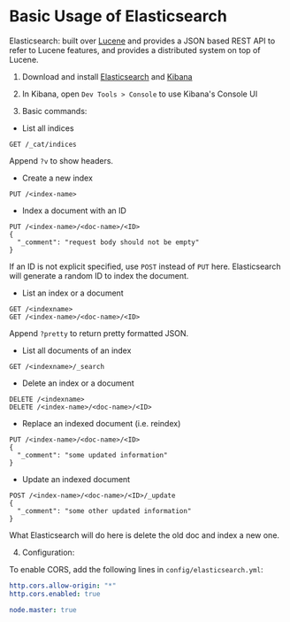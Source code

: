 # Basic Usage of Elasticsearch

Elasticsearch: built over [Lucene](https://lucene.apache.org/core/) and provides a JSON based REST API to refer to Lucene features, and provides a distributed system on top of Lucene.

1. Download and install [Elasticsearch](https://www.elastic.co/downloads/elasticsearch) and [Kibana](https://www.elastic.co/jp/downloads/kibana)

2. In Kibana, open `Dev Tools > Console` to use Kibana's Console UI

3. Basic commands:

* List all indices

```console
GET /_cat/indices
```

Append `?v` to show headers.

* Create a new index

```console
PUT /<index-name>
```

* Index a document with an ID

```console
PUT /<index-name>/<doc-name>/<ID>
{
  "_comment": "request body should not be empty"
}
```

If an ID is not explicit specified, use `POST` instead of `PUT` here. Elasticsearch will generate a random ID to index the document.

* List an index or a document

```console
GET /<indexname>
GET /<index-name>/<doc-name>/<ID>
```

Append `?pretty` to return pretty formatted JSON.

* List all documents of an index

```console
GET /<indexname>/_search
```

* Delete an index or a document

```console
DELETE /<indexname>
DELETE /<index-name>/<doc-name>/<ID>
```

* Replace an indexed document (i.e. reindex)

```console
PUT /<index-name>/<doc-name>/<ID>
{
  "_comment": "some updated information"
}
```

* Update an indexed document

```console
POST /<index-name>/<doc-name>/<ID>/_update
{
  "_comment": "some other updated information"
}
```

What Elasticsearch will do here is delete the old doc and index a new one.

4. Configuration:

To enable CORS, add the following lines in `config/elasticsearch.yml`:

```yml
http.cors.allow-origin: "*"
http.cors.enabled: true

node.master: true
```
